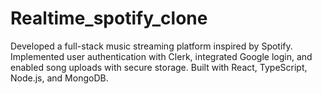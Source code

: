 # Realtime_spotify_clone
Developed a full-stack music streaming platform inspired by Spotify. Implemented user authentication with Clerk, integrated Google login, and enabled song uploads with secure storage. Built with React, TypeScript, Node.js, and MongoDB.  

